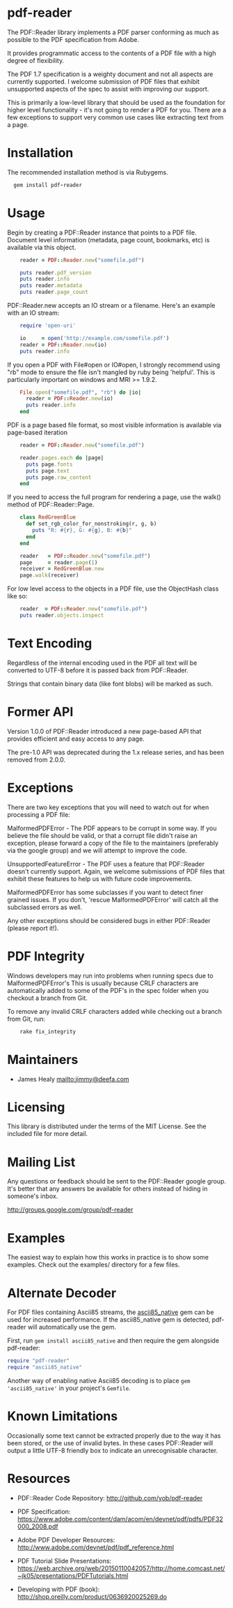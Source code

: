 # pdf-reader


The PDF::Reader library implements a PDF parser conforming as much as possible
to the PDF specification from Adobe.

It provides programmatic access to the contents of a PDF file with a high
degree of flexibility.

The PDF 1.7 specification is a weighty document and not all aspects are
currently supported. I welcome submission of PDF files that exhibit
unsupported aspects of the spec to assist with improving our support.

This is primarily a low-level library that should be used as the foundation for
higher level functionality - it's not going to render a PDF for you. There are
a few exceptions to support very common use cases like extracting text from a
page.

# Installation

The recommended installation method is via Rubygems.

```ruby
  gem install pdf-reader
```

# Usage

Begin by creating a PDF::Reader instance that points to a PDF file. Document
level information (metadata, page count, bookmarks, etc) is available via
this object.

```ruby
    reader = PDF::Reader.new("somefile.pdf")

    puts reader.pdf_version
    puts reader.info
    puts reader.metadata
    puts reader.page_count
 ```

PDF::Reader.new accepts an IO stream or a filename. Here's an example with
an IO stream:

```ruby
    require 'open-uri'

    io     = open('http://example.com/somefile.pdf')
    reader = PDF::Reader.new(io)
    puts reader.info
 ```

If you open a PDF with File#open or IO#open, I strongly recommend using "rb"
mode to ensure the file isn't mangled by ruby being 'helpful'. This is
particularly important on windows and MRI >= 1.9.2.

```ruby
    File.open("somefile.pdf", "rb") do |io|
      reader = PDF::Reader.new(io)
      puts reader.info
    end
 ```

PDF is a page based file format, so most visible information is available via
page-based iteration

```ruby
    reader = PDF::Reader.new("somefile.pdf")

    reader.pages.each do |page|
      puts page.fonts
      puts page.text
      puts page.raw_content
    end
```

If you need to access the full program for rendering a page, use the walk() method
of PDF::Reader::Page.

```ruby
    class RedGreenBlue
      def set_rgb_color_for_nonstroking(r, g, b)
        puts "R: #{r}, G: #{g}, B: #{b}"
      end
    end

    reader   = PDF::Reader.new("somefile.pdf")
    page     = reader.page(1)
    receiver = RedGreenBlue.new
    page.walk(receiver)
```

For low level access to the objects in a PDF file, use the ObjectHash class like
so:

```ruby
    reader  = PDF::Reader.new("somefile.pdf")
    puts reader.objects.inspect
```

# Text Encoding

Regardless of the internal encoding used in the PDF all text will be converted
to UTF-8 before it is passed back from PDF::Reader.

Strings that contain binary data (like font blobs) will be marked as such.

# Former API

Version 1.0.0 of PDF::Reader introduced a new page-based API that provides
efficient and easy access to any page.

The pre-1.0 API was deprecated during the 1.x release series, and has been
removed from 2.0.0.

# Exceptions

There are two key exceptions that you will need to watch out for when processing a
PDF file:

MalformedPDFError - The PDF appears to be corrupt in some way. If you believe the
file should be valid, or that a corrupt file didn't raise an exception, please
forward a copy of the file to the maintainers (preferably via the google group)
and we will attempt to improve the code.

UnsupportedFeatureError - The PDF uses a feature that PDF::Reader doesn't currently
support. Again, we welcome submissions of PDF files that exhibit these features to help
us with future code improvements.

MalformedPDFError has some subclasses if you want to detect finer grained issues. If you
don't, 'rescue MalformedPDFError' will catch all the subclassed errors as well.

Any other exceptions should be considered bugs in either PDF::Reader (please
report it!).

# PDF Integrity

Windows developers may run into problems when running specs due to MalformedPDFError's
This is usually because CRLF characters are automatically added to some of the PDF's in
the spec folder when you checkout a branch from Git.

To remove any invalid CRLF characters added while checking out a branch from Git, run:

```ruby
    rake fix_integrity
```

# Maintainers

* James Healy <mailto:jimmy@deefa.com>

# Licensing

This library is distributed under the terms of the MIT License. See the included file for
more detail.

# Mailing List

Any questions or feedback should be sent to the PDF::Reader google group. It's
better that any answers be available for others instead of hiding in someone's
inbox.

http://groups.google.com/group/pdf-reader

# Examples

The easiest way to explain how this works in practice is to show some examples.
Check out the examples/ directory for a few files.

# Alternate Decoder

For PDF files containing Ascii85 streams, the [ascii85_native](https://github.com/AnomalousBit/ascii85_native) gem can be used for increased performance. If the ascii85_native gem is detected, pdf-reader will automatically use the gem.

First, run `gem install ascii85_native` and then require the gem alongside pdf-reader:

```ruby
require "pdf-reader"
require "ascii85_native"
```

Another way of enabling native Ascii85 decoding is to place `gem 'ascii85_native'` in your project's `Gemfile`.

# Known Limitations

Occasionally some text cannot be extracted properly due to the way it has been
stored, or the use of invalid bytes. In these cases PDF::Reader will output a
little UTF-8 friendly box to indicate an unrecognisable character.

# Resources

* PDF::Reader Code Repository: http://github.com/yob/pdf-reader

* PDF Specification: https://www.adobe.com/content/dam/acom/en/devnet/pdf/pdfs/PDF32000_2008.pdf

* Adobe PDF Developer Resources: http://www.adobe.com/devnet/pdf/pdf_reference.html

* PDF Tutorial Slide Presentations: https://web.archive.org/web/20150110042057/http://home.comcast.net/~jk05/presentations/PDFTutorials.html

* Developing with PDF (book): http://shop.oreilly.com/product/0636920025269.do
